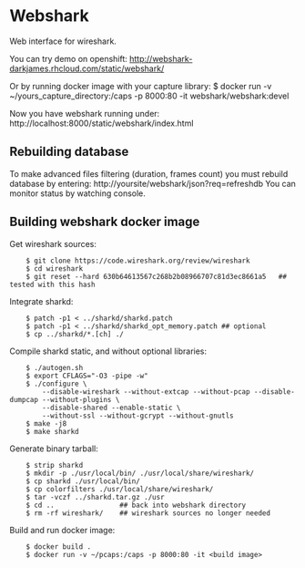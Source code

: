 Webshark
==============================

Web interface for wireshark.

You can try demo on openshift: http://webshark-darkjames.rhcloud.com/static/webshark/

Or by running docker image with your capture library:
	$ docker run -v ~/yours_capture_directory:/caps -p 8000:80 -it webshark/webshark:devel

Now you have webshark running under: http://localhost:8000/static/webshark/index.html

Rebuilding database
-------------

To make advanced files filtering (duration, frames count) you must rebuild database by entering: http://yoursite/webshark/json?req=refreshdb
You can monitor status by watching console.

Building webshark docker image
-------------

Get wireshark sources:
~~~~
	$ git clone https://code.wireshark.org/review/wireshark
	$ cd wireshark
	$ git reset --hard 630b64613567c268b2b08966707c81d3ec8661a5   ## tested with this hash
~~~~

Integrate sharkd:
~~~~
	$ patch -p1 < ../sharkd/sharkd.patch
	$ patch -p1 < ../sharkd/sharkd_opt_memory.patch ## optional
	$ cp ../sharkd/*.[ch] ./
~~~~

Compile sharkd static, and without optional libraries:
~~~~
	$ ./autogen.sh
	$ export CFLAGS="-O3 -pipe -w"
	$ ./configure \
		--disable-wireshark --without-extcap --without-pcap --disable-dumpcap --without-plugins \
		--disable-shared --enable-static \
		--without-ssl --without-gcrypt --without-gnutls
	$ make -j8
	$ make sharkd
~~~~

Generate binary tarball:
~~~~
	$ strip sharkd
	$ mkdir -p ./usr/local/bin/ ./usr/local/share/wireshark/
	$ cp sharkd ./usr/local/bin/
	$ cp colorfilters ./usr/local/share/wireshark/
	$ tar -vczf ../sharkd.tar.gz ./usr
	$ cd ..                ## back into webshark directory
	$ rm -rf wireshark/    ## wireshark sources no longer needed
~~~~

Build and run docker image:
~~~~
	$ docker build .
	$ docker run -v ~/pcaps:/caps -p 8000:80 -it <build image>
~~~~
